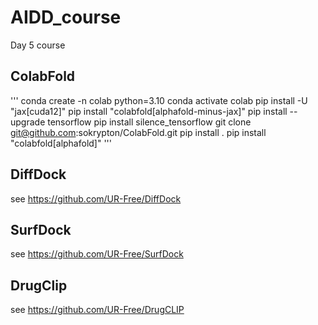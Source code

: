 # AIDD_course
Day 5 course


## ColabFold
'''
conda create -n colab python=3.10
conda activate colab
pip install -U "jax[cuda12]"
pip install "colabfold[alphafold-minus-jax]"
pip install --upgrade tensorflow
pip install silence_tensorflow
git clone git@github.com:sokrypton/ColabFold.git
pip install .
pip install "colabfold[alphafold]"
'''

## DiffDock
see https://github.com/UR-Free/DiffDock

## SurfDock
see https://github.com/UR-Free/SurfDock

## DrugClip
see https://github.com/UR-Free/DrugCLIP
